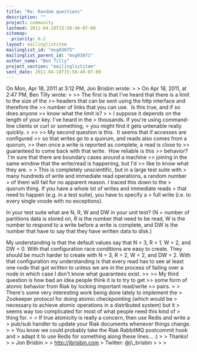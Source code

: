 ```yaml
---
title: "Re: Random questions"
description: ""
project: community
lastmod: 2011-04-18T15:58:40-07:00
sitemap:
  priority: 0.2
layout: mailinglistitem
mailinglist_id: "msg03075"
mailinglist_parent_id: "msg03071"
author_name: "Ben Tilly"
project_section: "mailinglistitem"
sent_date: 2011-04-18T15:58:40-07:00
---
```



On Mon, Apr 18, 2011 at 3:12 PM, Jon Brisbin  wrote:
&gt;
&gt; On Apr 18, 2011, at 2:47 PM, Ben Tilly wrote:
&gt;
&gt;&gt; The first is that I've heard that there is a limit to the size of the
&gt;&gt; headers that can be sent using the http interface and therefore the
&gt;&gt; number of links that you can use.  Is this true, and if so does anyone
&gt;&gt; know what the limit is?
&gt;
&gt; I suppose it depends on the length of your key. I've heard in the
&gt; thousands. If you're using command-line clients or curl or something,
&gt; you might find it gets untenable really quickly.
&gt;
&gt;&gt;
&gt;&gt; My second question is this.  It seems that if accesses are configured
&gt;&gt; so that writes go to a quorum, and reads also comes from a quorum,
&gt;&gt; then once a write is reported as complete, a read is close to
&gt;&gt; guaranteed to come back with that write.  How reliable is this
&gt;&gt; behavior?  I'm sure that there are boundary cases around a machine
&gt;&gt; joining in the same window that the write/read is happening, but I'd
&gt;&gt; like to know what they are.
&gt;
&gt; This is completely unscientific, but in a large test suite with
&gt; many hundreds of write and immediate read operations, a random number
&gt; of them will fail for no apparent reason. I traced this down to the
&gt; quorum thing. If you have a whole lot of writes and immediate reads
&gt; that need to happen (e.g. in a test suite), you have to specify a
&gt; full write (i.e. to every single vnode with no exceptions).

In your test suite what are N, R, W and DW in your unit test? (N =
number of partitions data is stored on, R is the number that need to
be read, W is the number to respond to a write before a write is
complete, and DW is the number that have to say that they have written
data to disk.)

My understanding is that the default values say that N = 3, R = 1, W =
2, and DW = 0. With that configuration race conditions are easy to
create. They should be much harder to create with N = 3, R = 2, W =
2, and DW = 2. With that configuration my understanding is that every
read has to see at least one node that got written to unless we are in
the process of failing over a node in which case I don't know what
guarantees exist.
&gt;&gt;
&gt;&gt; My third question is how bad an idea people think it is to try to get
&gt;&gt; some form of atomic behavior from Riak by locking important read/write
&gt;&gt; pairs.
&gt;
&gt; There's some very interesting work being done lately to implement the
&gt; Zookeeper protocol for doing atomic checkpointing (which would be
&gt; necessary to achieve atomic operations in a distributed system) but it
&gt; seems way too complicated for most of what people need this kind of
&gt; thing for.
&gt;
&gt; If true atomicity is really a concern, then use Redis and write a
&gt; pub/sub handler to update your Riak documents whenever things change.
&gt;
&gt; You know we could probably take the Riak RabbitMQ postcommit hook and
&gt; adapt it to use Redis for something along these lines... :)
&gt;
&gt; Thanks!
&gt;
&gt; Jon Brisbin
&gt;
&gt; http://jbrisbin.com
&gt; Twitter: @j\\_brisbin
&gt;
&gt;
&gt;

